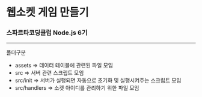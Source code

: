 # 웹소켓 게임 만들기
### 스파르타코딩클럽 Node.js 6기

---

폴더구분
- assets => 데이터 테이블에 관련된 파일 모임
- src => 서버 관련 스크립트 모임
- src/init => 서버가 실행되면 자동으로 초기화 및 실행시켜주는 스크립트 모임
- src/handlers => 소켓 아이디를 관리하기 위한 파일 모임